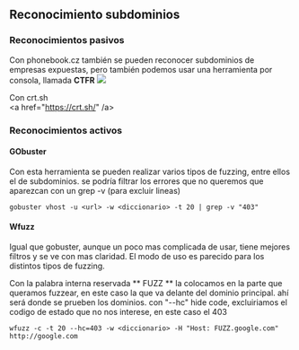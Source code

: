 ## Reconocimiento subdominios
 ### Reconocimientos pasivos
Con phonebook.cz también se pueden reconocer subdominios de empresas expuestas, pero también podemos usar una herramienta por consola, llamada **CTFR**
<img src="https://raw.githubusercontent.com/glmbxecurity/assets/main/recosub1.png"/>

Con crt.sh  
<a href="https://crt.sh/" /a>
 
 ### Reconocimientos activos
 #### GObuster
 Con esta herramienta se pueden realizar varios tipos de fuzzing, entre ellos el de subdominios. se podría filtrar los errores que no queremos que aparezcan con un grep -v (para excluir lineas)
 ```
 gobuster vhost -u <url> -w <diccionario> -t 20 | grep -v "403"
 ```
 #### Wfuzz
 Igual que gobuster, aunque un poco mas complicada de usar, tiene mejores filtros y se ve con mas claridad. El modo de uso es parecido para los distintos tipos de fuzzing.
 
 Con la palabra interna reservada ** FUZZ ** la colocamos en la parte que queramos fuzzear, en este caso la que va delante del dominio principal. ahí será donde se prueben los dominios. con "--hc" hide code, excluiriamos el codigo de estado que no nos interese, en este caso el 403
 ```
 wfuzz -c -t 20 --hc=403 -w <diccionario> -H "Host: FUZZ.google.com" http://google.com
 ```

